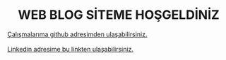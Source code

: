 <html lang="en">
  <head>
    <meta charset="utf-8">
    <meta name="viewport" content="width=device-width, initial-scale=1">
  </head>
  
<body> 
  
<center><h1>WEB BLOG SİTEME HOŞGELDİNİZ</h1></center>

<a href='https://github.com/ozgurgungor1?tab=repositories'> Çalışmalarıma github adresimden ulaşabilirsiniz. </a>
  <br>  <br>
<a href='https://www.linkedin.com/in/%C3%B6zg%C3%BCr-g%C3%BCng%C3%B6r/'>Linkedin adresime bu linkten ulaşabilirsiniz. </a>


    
  </body>
</html>

